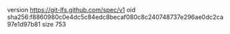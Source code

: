 version https://git-lfs.github.com/spec/v1
oid sha256:f8860980c0e4dc5c84edc8becaf080c8c240748737e296ae0dc2ca97e1d97b81
size 753
